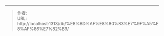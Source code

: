 # 



---

> 作者:   
> URL: http://localhost:1313/db/%E8%BD%AF%E8%80%83%E7%9F%A5%E8%AF%86%E7%82%B9/  

